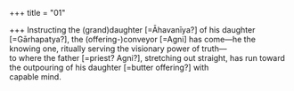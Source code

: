 +++
title = "01"

+++
Instructing the (grand)daughter [=Āhavanīya?] of his daughter  
[=Gārhapatya?], the (offering-)conveyor [=Agni] has come—he the  
knowing one, ritually serving the visionary power of truth—  
to where the father [=priest? Agni?], stretching out straight, has run  toward the outpouring of his daughter [=butter offering?] with  
capable mind.  
